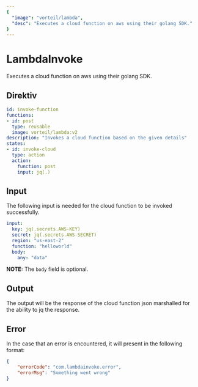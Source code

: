 ```yaml
---
{
  "image": "vorteil/lambda",
  "desc": "Executes a cloud function on aws using their golang SDK."
}
---
```

# LambdaInvoke

Executes a cloud function on aws using their golang SDK.

## Direktiv

```yaml
id: invoke-function
functions:
- id: post
  type: reusable
  image: vorteil/lambda:v2
description: "Invokes a cloud function based on the given details"
states:
- id: invoke-cloud
  type: action
  action:
    function: post
    input: jq(.)
```

## Input

The following input is needed for the cloud function to be invoked successfully.

```yaml
input:
  key: jq(.secrets.AWS-KEY)
  secret: jq(.secrets.AWS-SECRET)
  region: "us-east-2"
  function: "helloworld"
  body: 
    any: "data"
```

**NOTE:** The `body`  field is optional.


## Output

The output will be the response of the cloud function json marshalled for the ability to jq the response.

## Error

In the case that an error is encountered, it will present in the following format:

```json
{
    "errorCode": "com.lambdainvoke.error",
    "errorMsg": "Something went wrong"
}
```